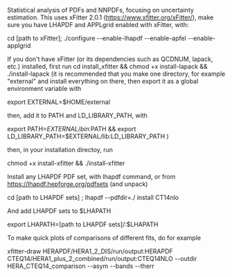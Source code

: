 Statistical analysis of PDFs and NNPDFs, focusing on uncertainty estimation. This uses xFitter 2.0.1 (https://www.xfitter.org/xFitter/), make sure you have LHAPDF and APPLgrid enabled with xFitter, with:

cd [path to xFitter];   ./configure --enable-lhapdf --enable-apfel --enable-applgrid  

If you don't have xFitter (or its dependencies such as QCDNUM, lapack, etc.) installed, first run 
cd install_xfitter && chmod +x install-lapack && ./install-lapack
(it is recommended that you make one directory, for example "external" and install everything on there, then export it as a global environment variable with 

export EXTERNAL=$HOME/external

then, add it to PATH and LD_LIBRARY_PATH, with

export PATH=$EXTERNAL/bin:$PATH && export LD_LIBRARY_PATH=$EXTERNAL/lib:LD_LIBRARY_PATH
)

then, in your installation directoy, run

chmod +x install-xfitter && ./install-xfitter 

Install any LHAPDF PDF set, with lhapdf command, or from https://lhapdf.hepforge.org/pdfsets (and unpack)
  
cd [path to LHAPDF sets]   ;    lhapdf --pdfdir=./ install CT14nlo
  
And add LHAPDF sets to $LHAPATH
  
export LHAPATH=[path to LHAPDF sets]/:$LHAPATH


To make quick plots of comparisons of different fits, do for example
  
xfitter-draw HERAPDF/HERA1_2_DIS/run/output:HERAPDF CTEQ14/HERA1_plus_2_combined/run/output:CTEQ14NLO --outdir HERA_CTEQ14_comparison --asym --bands --therr

